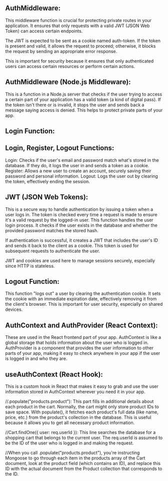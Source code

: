 AuthMiddleware:
--------------------------
This middleware function is crucial for protecting private routes in your application. It ensures that only requests with a valid JWT (JSON Web Token) can access certain endpoints.

The JWT is expected to be sent as a cookie named auth-token. If the token is present and valid, it allows the request to proceed; otherwise, it blocks the request by sending an appropriate error response.

This is important for security because it ensures that only authenticated users can access certain resources or perform certain actions.

AuthMiddleware (Node.js Middleware):
-------------------------------------------------
This is a function in a Node.js server that checks if the user trying to access a certain part of your application has a valid token (a kind of digital pass).
If the token isn't there or is invalid, it stops the user and sends back a message saying access is denied. This helps to protect private parts of your app.

Login Function:
-------------------------

Login, Register, Logout Functions:
-----------------------------------------
Login: Checks if the user's email and password match what's stored in the database. If they do, it logs the user in and sends a token as a cookie.
Register: Allows a new user to create an account, securely saving their password and personal information.
Logout: Logs the user out by clearing the token, effectively ending the session.

JWT (JSON Web Tokens):
----------------------------------
This is a secure way to handle authentication by issuing a token when a user logs in. The token is checked every time a request is made to ensure it's a valid request by the logged-in user.
This function handles the user login process. It checks if the user exists in the database and whether the provided password matches the stored hash.

If authentication is successful, it creates a JWT that includes the user's ID and sends it back to the client as a cookie. This token is used for subsequent requests to authenticate the user.

JWT and cookies are used here to manage sessions securely, especially since HTTP is stateless.

Logout Function:
--------------------------
This function "logs out" a user by clearing the authentication cookie. It sets the cookie with an immediate expiration date, effectively removing it from the client's browser.
This is important for user security, especially on shared devices.

AuthContext and AuthProvider (React Context):
-------------------------------------------------------
These are used in the React frontend part of your app.
AuthContext is like a global storage that holds information about the user who is logged in.
AuthProvider is a component that provides the user information to other parts of your app, making it easy to check anywhere in your app if the user is logged in and who they are.

useAuthContext (React Hook):
----------------------------------
This is a custom hook in React that makes it easy to grab and use the user information stored in AuthContext wherever you need it in your app.

<!-- ------------------- -->

//.populate("products.product"): This part fills in additional details about each product in the cart. Normally, the cart might only store product IDs to save space. With populate(), it fetches each product's full data (like name, price, etc.) from the product's collection in the database. This is useful because it allows you to get all necessary product information.

//Cart.findOne({ user: req.userId }): This line searches the database for a shopping cart that belongs to the current user. The req.userId is assumed to be the ID of the user who is logged in and making the request.

//When you call .populate("products.product"), you're instructing Mongoose to go through each item in the products array of the Cart document, look at the product field (which contains an ID), and replace this ID with the actual document from the Product collection that corresponds to the ID.